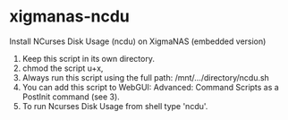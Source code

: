 # xigmanas-ncdu
Install NCurses Disk Usage (ncdu) on XigmaNAS (embedded version)
 1. Keep this script in its own directory.
 2. chmod the script u+x,
 3. Always run this script using the full path: /mnt/.../directory/ncdu.sh
 4. You can add this script to WebGUI: Advanced: Command Scripts as a PostInit command (see 3).
 5. To run Ncurses Disk Usage from shell type 'ncdu'.
